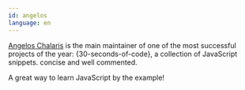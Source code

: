 ```yaml
---
id: angelos  
language: en
---
```


[Angelos Chalaris](https://www.chalarangelo.me/) is the main maintainer of one of the most successful projects of the year: {30-seconds-of-code}, a collection of JavaScript snippets. concise and well commented.

A great way to learn JavaScript by the example!
